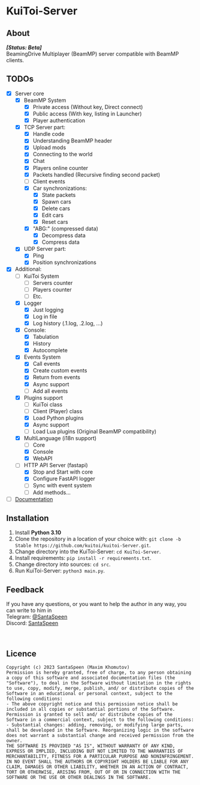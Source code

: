 # KuiToi-Server

## About
**_[Status: Beta]_** \
BeamingDrive Multiplayer (BeamMP) server compatible with BeamMP clients.

## TODOs

- [x] Server core
  - [x] BeamMP System
    - [x] Private access (Without key, Direct connect)
    - [x] Public access  (With key, listing in Launcher)
    - [X] Player authentication
  - [x] TCP Server part:
    - [x] Handle code
    - [x] Understanding BeamMP header
    - [x] Upload mods
    - [x] Connecting to the world
    - [x] Chat
    - [x] Players online counter
    - [x] Packets handled (Recursive finding second packet)
    - [ ] Client events
    - [x] Car synchronizations:
      - [x] State packets
      - [x] Spawn cars
      - [x] Delete cars
      - [x] Edit cars
      - [x] Reset cars
    - [x] "ABG:" (compressed data)
      - [x] Decompress data
      - [x] Compress data
  - [x] UDP Server part:
    - [x] Ping
    - [x] Position synchronizations
- [x] Additional:
  - [ ] KuiToi System
    - [ ] Servers counter
    - [ ] Players counter
    - [ ] Etc.
  - [x] Logger
    - [x] Just logging
    - [x] Log in file
    - [x] Log history (.1.log, .2.log, ...)
  - [x] Console:
    - [x] Tabulation
    - [x] History
    - [x] Autocomplete
  - [x] Events System
    - [x] Call events
    - [x] Create custom events
    - [x] Return from events
    - [x] Async support
    - [ ] Add all events
  - [x] Plugins support
    - [ ] KuiToi class
    - [ ] Client (Player) class
    - [x] Load Python plugins
    - [x] Async support
    - [ ] Load Lua plugins (Original BeamMP compatibility)
  - [x] MultiLanguage (i18n support)
    - [ ] Core
    - [x] Console
    - [x] WebAPI
  - [ ] HTTP API Server (fastapi)
    - [x] Stop and Start with core
    - [x] Configure FastAPI logger
    - [ ] Sync with event system
    - [ ] Add methods...
- [ ] [Documentation](./docs/)

## Installation

1. Install **Python 3.10**
2. Clone the repository in a location of your choice with: `git clone -b Stable https://github.com/kuitoi/kuitoi-Server.git`.
3. Change directory into the KuiToi-Server: `cd KuiToi-Server`.
4. Install requirements: `pip install -r requirements.txt`.
5. Change directory into sources: `cd src`.
6. Run KuiToi-Server: `python3 main.py`.

## Feedback

If you have any questions, or you want to help the author in any way, you can write to him in \
Telegram: [@SantaSpeen](https://t.me/SantaSpeen) \
Discord: [SantaSpeen](https://discordapp.com/users/910990039557767241)

<br/>

## Licence
```text
Copyright (c) 2023 SantaSpeen (Maxim Khomutov)
Permission is hereby granted, free of charge, to any person obtaining a copy of this software and associated documentation files (the "Software"), to deal in the Software without limitation in the rights to use, copy, modify, merge, publish, and/ or distribute copies of the Software in an educational or personal context, subject to the following conditions:
- The above copyright notice and this permission notice shall be included in all copies or substantial portions of the Software.
Permission is granted to sell and/ or distribute copies of the Software in a commercial context, subject to the following conditions:
- Substantial changes: adding, removing, or modifying large parts, shall be developed in the Software. Reorganizing logic in the software does not warrant a substantial change and received permission from the owner.
THE SOFTWARE IS PROVIDED "AS IS", WITHOUT WARRANTY OF ANY KIND, EXPRESS OR IMPLIED, INCLUDING BUT NOT LIMITED TO THE WARRANTIES OF MERCHANTABILITY, FITNESS FOR A PARTICULAR PURPOSE AND NONINFRINGEMENT. IN NO EVENT SHALL THE AUTHORS OR COPYRIGHT HOLDERS BE LIABLE FOR ANY CLAIM, DAMAGES OR OTHER LIABILITY, WHETHER IN AN ACTION OF CONTRACT, TORT OR OTHERWISE, ARISING FROM, OUT OF OR IN CONNECTION WITH THE SOFTWARE OR THE USE OR OTHER DEALINGS IN THE SOFTWARE.
```
